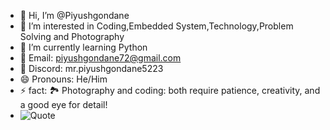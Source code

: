 - 👋 Hi, I’m @Piyushgondane
- 👀 I’m interested in Coding,Embedded System,Technology,Problem Solving and Photography 
- 🌱 I’m currently learning Python
- 📧 Email: piyushgondane72@gmail.com
- 💬 Discord: mr.piyushgondane5223
- 😄 Pronouns: He/Him
- ⚡ fact: 🏞️ Photography and coding: both require patience, creativity, and a good eye for detail!
- ![Quote](https://quotes-github-readme.vercel.app/api?type=horizontal)



<!---
Piyushgondane/Piyushgondane is a ✨ special ✨ repository because its `README.md` (this file) appears on your GitHub profile.
You can click the Preview link to take a look at your changes.
--->
